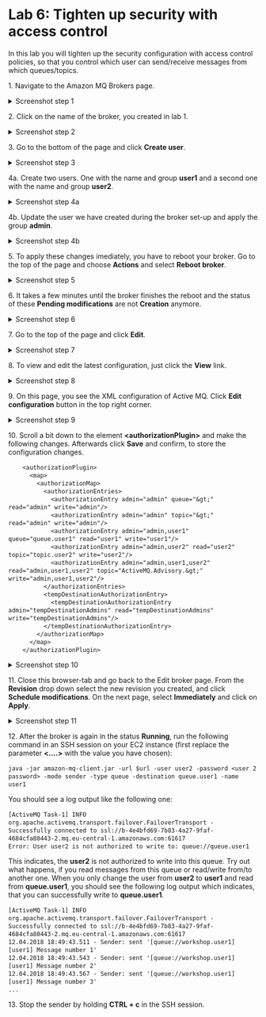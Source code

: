 # Lab 6: Tighten up security with access control

In this lab you will tighten up the security configuration with access control policies, so that you control which user can send/receive messages from which queues/topics.

1\. Navigate to the Amazon MQ Brokers page.
<details><summary>Screenshot step 1</summary><p>

![Amazon MQ workshop lab 6 step 1](/images/amazon-mq-broker-overview.png)

</p></details><p/>


2\. Click on the name of the broker, you created in lab 1.
<details><summary>Screenshot step 2</summary><p>

![Amazon MQ workshop lab 6 step 2](/images/security-set-up-Step2.png)

</p></details><p/>


3\. Go to the bottom of the page and click **Create user**.
<details><summary>Screenshot step 3</summary><p>

![Amazon MQ workshop lab 6 step 3](/images/security-set-up-Step3.png)

</p></details><p/>


4a\. Create two users. One with the name and group **user1** and a second one with the name and group **user2**.
<details><summary>Screenshot step 4a</summary><p>

![Amazon MQ workshop lab 6 step 4a](/images/security-set-up-Step4a.png)

</p></details><p/>


4b\. Update the user we have created during the broker set-up and apply the group **admin**.
<details><summary>Screenshot step 4b</summary><p>

![Amazon MQ workshop lab 6 step 4b](/images/security-set-up-Step4b.png)

</p></details><p/>


5\. To apply these changes imediately, you have to reboot your broker. Go to the top of the page and choose **Actions** and select **Reboot broker**.
<details><summary>Screenshot step 5</summary><p>

![Amazon MQ workshop lab 6 step 5](/images/security-set-up-Step5.png)

</p></details><p/>


6\. It takes a few minutes until the broker finishes the reboot and the status of these **Pending modifications** are not **Creation** anymore.
<details><summary>Screenshot step 6</summary><p>

![Amazon MQ workshop lab 6 step 6](/images/security-set-up-Step6.png)

</p></details><p/>


7\. Go to the top of the page and click **Edit**.
<details><summary>Screenshot step 7</summary><p>

![Amazon MQ workshop lab 6 step 7](/images/security-set-up-Step7.png)

</p></details><p/>


8\. To view and edit the latest configuration, just click the **View** link.
<details><summary>Screenshot step 8</summary><p>

![Amazon MQ workshop lab 6 step 8](/images/security-set-up-Step8.png)

</p></details><p/>


9\. On this page, you see the XML configuration of Active MQ. Click **Edit configuration** button in the top right corner.
<details><summary>Screenshot step 9</summary><p>

![Amazon MQ workshop lab 6 step 9](/images/security-set-up-Step9.png)

</p></details><p/>


10\. Scroll a bit down to the element **\<authorizationPlugin\>** and make the following changes. Afterwards click **Save** and confirm, to store the configuration changes.

```
    <authorizationPlugin>
      <map>
        <authorizationMap>
          <authorizationEntries>
            <authorizationEntry admin="admin" queue="&gt;" read="admin" write="admin"/>
            <authorizationEntry admin="admin" topic="&gt;" read="admin" write="admin"/>
            <authorizationEntry admin="admin,user1" queue="queue.user1" read="user1" write="user1"/>
            <authorizationEntry admin="admin,user2" read="user2" topic="topic.user2" write="user2"/>
            <authorizationEntry admin="admin,user1,user2" read="admin,user1,user2" topic="ActiveMQ.Advisory.&gt;" write="admin,user1,user2"/>
          </authorizationEntries>
          <tempDestinationAuthorizationEntry>
            <tempDestinationAuthorizationEntry admin="tempDestinationAdmins" read="tempDestinationAdmins" write="tempDestinationAdmins"/>
          </tempDestinationAuthorizationEntry>
        </authorizationMap>
      </map>
    </authorizationPlugin>
```


<details><summary>Screenshot step 10</summary><p>

![Amazon MQ workshop lab 6 step 10](/images/security-set-up-Step10.png)

</p></details><p/>


11\. Close this browser-tab and go back to the Edit broker page. From the **Revision** drop down select the new revision you created, and click **Schedule modifications**. On the next page, select **Immediately** and click on **Apply**.
<details><summary>Screenshot step 11</summary><p>

![Amazon MQ workshop lab 6 step 11](/images/security-set-up-Step11.png)

</p></details><p/>


12\. After the broker is again in the status **Running**, run the following command in an SSH session on your EC2 instance (first replace the parameter **<....>** with the value you have chosen):

```
java -jar amazon-mq-client.jar -url $url -user user2 -password <user 2 password> -mode sender -type queue -destination queue.user1 -name user1
```

You should see a log output like the following one:

```
[ActiveMQ Task-1] INFO org.apache.activemq.transport.failover.FailoverTransport - Successfully connected to ssl://b-4e4bfd69-7b83-4a27-9faf-4684cfa80443-2.mq.eu-central-1.amazonaws.com:61617
Error: User user2 is not authorized to write to: queue://queue.user1
```

This indicates, the **user2** is not authorized to write into this queue. Try out what happens, if you read messages from this queue or read/write from/to another one.
When you only change the user from **user2** to **user1** and read from **queue.user1**, you should see the following log output which indicates, that you can successfully write to **queue.user1**.

```
[ActiveMQ Task-1] INFO org.apache.activemq.transport.failover.FailoverTransport - Successfully connected to ssl://b-4e4bfd69-7b83-4a27-9faf-4684cfa80443-2.mq.eu-central-1.amazonaws.com:61617
12.04.2018 18:49:43.511 - Sender: sent '[queue://workshop.user1] [user1] Message number 1'
12.04.2018 18:49:43.543 - Sender: sent '[queue://workshop.user1] [user1] Message number 2'
12.04.2018 18:49:43.567 - Sender: sent '[queue://workshop.user1] [user1] Message number 3'
...
```


13\. Stop the sender by holding **CTRL + c** in the SSH session.